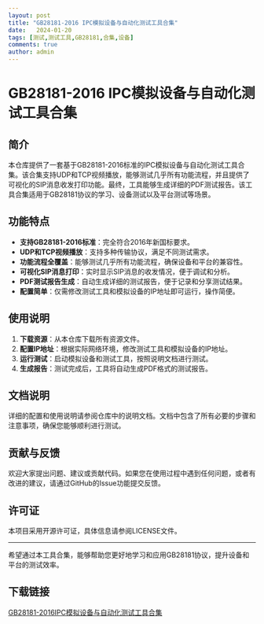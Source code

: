 ```yaml
---
layout: post
title: "GB28181-2016 IPC模拟设备与自动化测试工具合集"
date:   2024-01-20
tags: [测试,测试工具,GB28181,合集,设备]
comments: true
author: admin
---
```

# GB28181-2016 IPC模拟设备与自动化测试工具合集

## 简介
本仓库提供了一套基于GB28181-2016标准的IPC模拟设备与自动化测试工具合集。该合集支持UDP和TCP视频播放，能够测试几乎所有功能流程，并且提供了可视化的SIP消息收发打印功能。最终，工具能够生成详细的PDF测试报告。该工具合集适用于GB28181协议的学习、设备测试以及平台测试等场景。

## 功能特点
- **支持GB28181-2016标准**：完全符合2016年新国标要求。
- **UDP和TCP视频播放**：支持多种传输协议，满足不同测试需求。
- **功能流程全覆盖**：能够测试几乎所有功能流程，确保设备和平台的兼容性。
- **可视化SIP消息打印**：实时显示SIP消息的收发情况，便于调试和分析。
- **PDF测试报告生成**：自动生成详细的测试报告，便于记录和分享测试结果。
- **配置简单**：仅需修改测试工具和模拟设备的IP地址即可运行，操作简便。

## 使用说明
1. **下载资源**：从本仓库下载所有资源文件。
2. **配置IP地址**：根据实际网络环境，修改测试工具和模拟设备的IP地址。
3. **运行测试**：启动模拟设备和测试工具，按照说明文档进行测试。
4. **生成报告**：测试完成后，工具将自动生成PDF格式的测试报告。

## 文档说明
详细的配置和使用说明请参阅仓库中的说明文档。文档中包含了所有必要的步骤和注意事项，确保您能够顺利进行测试。

## 贡献与反馈
欢迎大家提出问题、建议或贡献代码。如果您在使用过程中遇到任何问题，或者有改进的建议，请通过GitHub的Issue功能提交反馈。

## 许可证
本项目采用开源许可证，具体信息请参阅LICENSE文件。

---

希望通过本工具合集，能够帮助您更好地学习和应用GB28181协议，提升设备和平台的测试效率。

## 下载链接

[GB28181-2016IPC模拟设备与自动化测试工具合集](https://pan.quark.cn/s/ef7ba8e59f59)